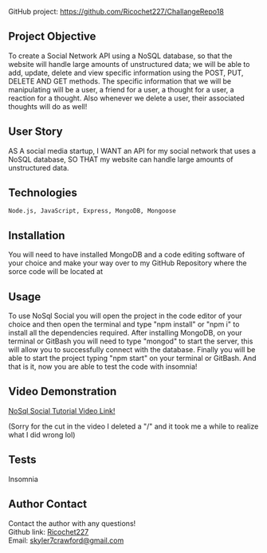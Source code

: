 
GitHub project:
https://github.com/Ricochet227/ChallangeRepo18

## Project Objective
To create a Social Network API using a NoSQL database, so that the website will handle large amounts of unstructured data; we will be able to add, update, delete and view specific information using the POST, PUT, DELETE AND GET methods. The specific information that we will be manipulating will be a user, a friend for a user, a thought for a user, a reaction for a thought. Also whenever we delete a user, their associated thoughts will do as well! 

## User Story
AS A social media startup, I WANT an API for my social network that uses a NoSQL database, SO THAT my website can handle large amounts of unstructured data.

## Technologies 
```
Node.js, JavaScript, Express, MongoDB, Mongoose
```

## Installation
You will need to have installed MongoDB and a code editing software of your choice and make your way over to my GitHub Repository where the sorce code will be located at 

## Usage 
To use NoSql Social you will open the project in the code editor of your choice and then open the terminal and type "npm install" or "npm i" to install all the dependencies required. After installing MongoDB, on your terminal or GitBash you will need to type "mongod" to start the server, this will allow you to successfully connect with the database. Finally you will be able to start the project typing "npm start" on your terminal or GitBash. And that is it, now you are able to test the code with insomnia!

## Video Demonstration

[NoSql Social Tutorial Video Link!](https://drive.google.com/file/d/1_bebCZ-FNCevtAd2XQhI78_07Nd08F8w/view?usp=sharing)

(Sorry for the cut in the video I deleted a "/" and it took me a while to realize what I did wrong lol)

## Tests
Insomnia

## Author Contact
Contact the author with any questions!<br>
Github link: [Ricochet227](https://github.com/Ricochet227)<br>
Email: skyler7crawford@gmail.com

